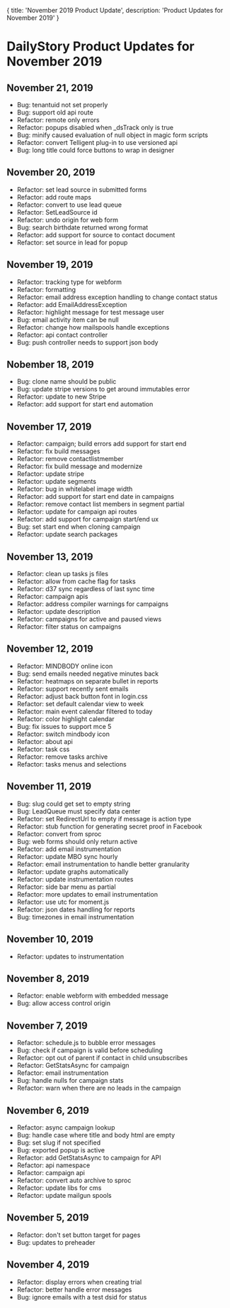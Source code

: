 {
	title: 'November 2019 Product Update',
	description: 'Product Updates for November 2019'
}
# DailyStory Product Updates for November 2019
## November 21, 2019
* Bug: tenantuid not set properly
* Bug: support old api route
* Refactor: remote only errors
* Refactor: popups disabled when _dsTrack only is true
* Bug: minify caused evaluation of null object in magic form scripts
* Refactor: convert Telligent plug-in to use versioned api
* Bug: long title could force buttons to wrap in designer

## November 20, 2019
* Refactor: set lead source in submitted forms
* Refactor: add route maps
* Refactor: convert to use lead queue
* Refactor: SetLeadSource id
* Refactor: undo origin for web form
* Bug: search birthdate returned wrong format
* Refactor: add support for source to contact document
* Refactor: set source in lead for popup

## November 19, 2019
* Refactor: tracking type for webform
* Refactor: formatting
* Refactor: email address exception handling to change contact status
* Refactor: add EmailAddressException
* Refactor: highlight message for test message user
* Bug: email activity item can be null
* Refactor: change how mailspools handle exceptions
* Refactor: api contact controller
* Bug: push controller needs to support json body

## Nobember 18, 2019
* Bug: clone name should be public
* Bug: update stripe versions to get around immutables error
* Refactor: update to new Stripe
* Refactor: add support for start end automation

## November 17, 2019
* Refactor: campaign; build errors add support for start end
* Refactor: fix build messages
* Refactor: remove contactlistmember
* Refactor: fix build message and modernize
* Refactor: update stripe
* Refactor: update segments
* Refactor: bug in whitelabel image width
* Refactor: add support for start end date in campaigns
* Refactor: remove contact list members in segment partial
* Refactor: update for campaign api routes
* Refactor: add support for campaign start/end ux
* Bug: set start end when cloning campaign
* Refactor: update search packages

## November 13, 2019
* Refactor: clean up tasks js files
* Refactor: allow from cache flag for tasks
* Refactor: d37 sync regardless of last sync time
* Refactor: campaign apis
* Refactor: address compiler warnings for campaigns
* Refactor: update description
* Refactor: campaigns for active and paused views
* Refactor: filter status on campaigns

## November 12, 2019
* Refactor: MINDBODY online icon
* Bug: send emails needed negative minutes back
* Refactor: heatmaps on separate bullet in reports
* Refactor: support recently sent emails
* Refactor: adjust back button font in login.css
* Refactor: set default calendar view to week
* Refactor: main event calendar filtered to today
* Refactor: color highlight calendar
* Bug: fix issues to support mce 5
* Refactor: switch mindbody icon
* Refactor: about api
* Refactor: task css
* Refactor: remove tasks archive
* Refactor: tasks menus and selections

## November 11, 2019
* Bug: slug could get set to empty string
* Bug: LeadQueue must specify data center
* Refactor: set RedirectUrl to empty if message is action type
* Refactor: stub function for generating secret proof in Facebook
* Refactor: convert from sproc
* Bug: web forms should only return active
* Refactor: add email instrumentation
* Refactor: update MBO sync hourly
* Refactor: email instrumentation to handle better granularity
* Refactor: update graphs automatically
* Refactor: update instrumentation routes
* Refactor: side bar menu as partial
* Refactor: more updates to email instrumentation
* Refactor: use utc for moment.js
* Refactor: json dates handling for reports
* Bug: timezones in email instrumentation

## November 10, 2019
* Refactor: updates to instrumentation

## November 8, 2019
* Refactor: enable webform with embedded message
* Bug: allow access control origin

## November 7, 2019
* Refactor: schedule.js to bubble error messages
* Bug: check if campaign is valid before scheduling
* Refactor: opt out of parent if contact in child unsubscribes
* Refactor: GetStatsAsync for campaign
* Refactor: email instrumentation
* Bug: handle nulls for campaign stats
* Refactor: warn when there are no leads in the campaign

## November 6, 2019
* Refactor: async campaign lookup
* Bug: handle case where title and body html are empty
* Bug: set slug if not specified
* Bug: exported popup is active
* Refactor: add GetStatsAsync to campaign for API
* Refactor: api namespace
* Refactor: campaign api
* Refactor: convert auto archive to sproc
* Refactor: update libs for cms
* Refactor: update mailgun spools

## November 5, 2019
* Refactor: don't set button target for pages
* Bug: updates to preheader

## November 4, 2019
* Refactor: display errors when creating trial
* Refactor: better handle error messages
* Bug: ignore emails with a test dsid for status